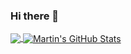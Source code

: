 ### Hi there 👋

<a href="https://github.com/ClearCut3000/ClearCut3000">
  <img align="center" src="https://github-readme-stats.vercel.app/api/top-langs/?username=ClearCut3000&hide=java,html,tex&title_color=ffffff&text_color=c9cacc&icon_color=2bbc8a&bg_color=1d1f21&langs_count=3" />
</a>
<a href="https://github.com/ClearCut3000/ClearCut3000">
  <img align="center" src="https://github-readme-stats.vercel.app/api?username=ClearCut3000&show_icons=true&line_height=27&count_private=true&title_color=ffffff&text_color=c9cacc&icon_color=2bbc8a&bg_color=1d1f21" alt="Martin's GitHub Stats" />
</a>
